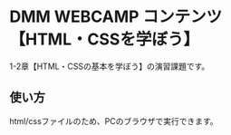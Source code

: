 # DMM WEBCAMP コンテンツ【HTML・CSSを学ぼう】
1-2章【HTML・CSSの基本を学ぼう】の演習課題です。
## 使い方
html/cssファイルのため、PCのブラウザで実行できます。